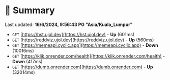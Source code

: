 # 📖 Summary
Last updated: **16/6/2024, 9:56:43 PG "Asia/Kuala_Lumpur"**

- `GET` [https://hst.ujol.dev](https://hst.ujol.dev) - **Up** (601ms)
- `GET` [https://reddviz.ujol.dev](https://reddviz.ujol.dev) - **Up** (560ms)
- `GET` [https://memeapi.cyclic.app](https://memeapi.cyclic.app) - **Down** (10016ms)
- `GET` [https://klik.onrender.com/health](https://klik.onrender.com/health) - **Down** (417ms)
- `GET` [https://dumb.onrender.com](https://dumb.onrender.com) - **Up** (32014ms)
